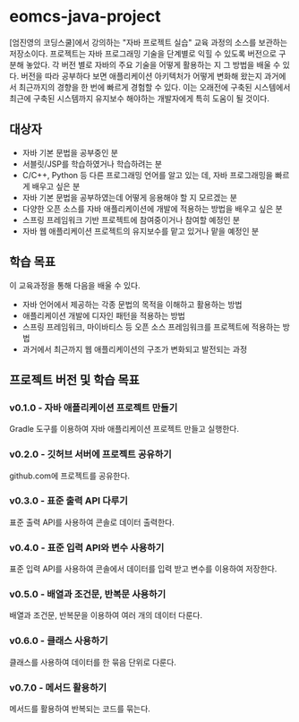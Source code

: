 # eomcs-java-project
[엄진영의 코딩스쿨]에서 강의하는 "자바 프로젝트 실습" 교육 과정의 소스를 보관하는 저장소이다.
프로젝트는 자바 프로그래밍 기술을 단계별로 익힐 수 있도록 버전으로 구분해 놓았다.
각 버전 별로 자바의 주요 기술을 어떻게 활용하는 지 그 방법을 배울 수 있다. 
버전을 따라 공부하다 보면 애플리케이션 아키텍처가 어떻게 변화해 왔는지
과거에서 최근까지의 경향을 한 번에 빠르게 경험할 수 있다. 
이는 오래전에 구축된 시스템에서 최근에 구축된 시스템까지 유지보수 해야하는 개발자에게 
특히 도움이 될 것이다.
 

## 대상자
- 자바 기본 문법을 공부중인 분
- 서블릿/JSP를 학습하였거나 학습하려는 분
- C/C++, Python 등 다른 프로그래밍 언어를 알고 있는 데, 자바 프로그래밍을 빠르게 배우고 싶은 분
- 자바 기본 문법을 공부하였는데 어떻게 응용해야 할 지 모르겠는 분
- 다양한 오픈 소스를 자바 애플리케이션에 개발에 적용하는 방법을 배우고 싶은 분
- 스프링 프레임워크 기반 프로젝트에 참여중이거나 참여할 예정인 분
- 자바 웹 애플리케이션 프로젝트의 유지보수를 맡고 있거나 맡을 예정인 분


## 학습 목표
이 교육과정을 통해 다음을 배울 수 있다.  
- 자바 언어에서 제공하는 각종 문법의 목적을 이해하고 활용하는 방법
- 애플리케이션 개발에 디자인 패턴을 적용하는 방법
- 스프링 프레임워크, 마이바티스 등 오픈 소스 프레임워크를 프로젝트에 적용하는 방법
- 과거에서 최근까지 웹 애플리케이션의 구조가 변화되고 발전되는 과정

## 프로젝트 버전 및 학습 목표 

### v0.1.0 - 자바 애플리케이션 프로젝트 만들기
Gradle 도구를 이용하여 자바 애플리케이션 프로젝트 만들고 실행한다.

### v0.2.0 - 깃허브 서버에 프로젝트 공유하기
github.com에 프로젝트를 공유한다.

### v0.3.0 - 표준 출력 API 다루기
표준 출력 API를 사용하여 콘솔로 데이터 출력한다.

### v0.4.0 - 표준 입력 API와 변수 사용하기 
표준 입력 API를 사용하여 콘솔에서 데이터를 입력 받고 변수를 이용하여 저장한다.

### v0.5.0 - 배열과 조건문, 반복문 사용하기 
배열과 조건문, 반복문을 이용하여 여러 개의 데이터 다룬다. 

### v0.6.0 - 클래스 사용하기
클래스를 사용하여 데이터를 한 묶음 단위로 다룬다.

### v0.7.0 - 메서드 활용하기
메서드를 활용하여 반복되는 코드를 묶는다.  



